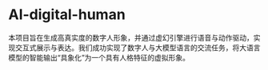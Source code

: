 # AI-digital-human
本项目旨在生成高真实度的数字人形象，并通过虚幻引擎进行语音与动作驱动，实现交互式展示与表达。我们成功实现了数字人与大模型语言的交流任务，将大语言模型的智能输出“具象化”为一个具有人格特征的虚拟形象。
